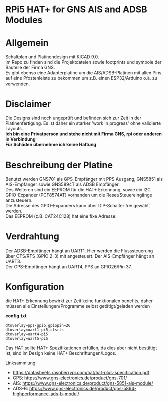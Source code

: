 # RPi5 HAT+ for GNS AIS and ADSB Modules

# Allgemein
Schaltplan und Platinendesign mit KiCAD 9.0.  
Im Repo zu finden sind die Projektdateien sowie footprints und symbole der Bauteile der Firma GNS.  
Es gibt ebenso eine Adapterplatine um die AIS/ADSB-Platinen mit allen Pins auf eine Pfostenleiste zu bekommen um z.B. einen ESP32/Arduino o.ä. zu verwenden.  


# Disclaimer
Die Designs sind noch ungeprüft und befinden sich zur Zeit in der Platinenfertigung. Es ist daher ein starker 'work in progress' ohne validierte Layouts.  
**Ich bin eine Privatperson und stehe nicht mit Firma GNS, rpi oder anderen in Verbindung**  
**Für Schäden übernehme ich keine Haftung**  

# Beschreibung der Platine
Benutzt werden GNS701 als GPS-Empfänger mit PPS Ausgang, GNS5851 als AIS-Empfänger sowie GNS5894T als ADSB Empfänger.  
Des Weiteren sind ein EEPROM für die HAT+ Erkennung, sowie ein I2C GPIO-Expander (PCF8574AT) vorhanden um die Reset/Steuereingänge anzusteuern.  
Die Adresse des GPIO-Expanders kann über DIP-Schalter frei gewählt werden.  
Das EEPROM (z.B. CAT24C128) hat eine fixe Adresse.  

# Verdrahtung
Der ADSB-Empfänger hängt an UART1. Hier werden die Flusssteuerung über CTS/RTS (GPIO 2-3) mit angesteuert.
Der AIS-Empfänger hängt an UART3.  
Der GPS-Empfänger hängt an UART4, PPS an GPIO26/Pin 37.  

# Konfiguration
die HAT+ Erkennung bewirkt zur Zeit keine funktionalen benefits, daher müssen alle Einstellungen/Programme selbst getätigt/geladen werden


**config.txt**
```
dtoverlay=pps-gpio,gpiopin=26  
dtoverlay=uart1-pi5,ctsrts  
dtoverlay=uart4-pi5  
dtoverlay=uart5-pi5
```




Das HAT sollte HAT+ Spezifikationen erfüllen, da dies aber nicht bestätigt ist, sind im Design keine HAT+ Beschriftungen/Logos.

Linksammlung:

+ https://datasheets.raspberrypi.com/hat/hat-plus-specification.pdf
+ GPS: https://www.gns-electronics.de/product/gns-701/
+ AIS: https://www.gns-electronics.de/product/gns-5851-ais-module/
+ ADS-B: https://www.gns-electronics.de/product/gns-5894-highperformance-ads-b-modul/

